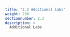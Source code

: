 ```yaml
---
title: "2.3 Additional Labs"
weight: 230
sectionnumber: 2.3
description: >
  Additional Labs
---
```

